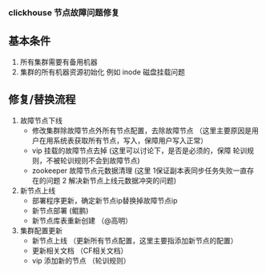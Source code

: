 ### clickhouse 节点故障问题修复



## 基本条件

1. 所有集群需要有备用机器
2. 集群的所有机器资源初始化 例如 inode 磁盘挂载问题



## 修复/替换流程

1. 故障节点下线
   - 修改集群除故障节点外所有节点配置，去除故障节点 （这里主要原因是用户在用系统表获取所有节点，写入，保障用户写入正常）
   - vip 挂载的故障节点去掉 (这里可以讨论下，是否是必须的，保障 轮训规则，不被轮训规则不会到故障节点)
   - zookeeper 故障节点元数据清理 (这里 1保证副本表同步任务失败一直存在的问题 2 解决新节点上线元数据冲突的问题)
2. 新节点上线
   - 部署程序更新，确定新节点ip替换掉故障节点ip
   - 新节点部署 (鲲鹏)
   - 新节点库表重新创建 （@高明）
3. 集群配置更新
   - 新节点上线 （更新所有节点配置，这里主要指添加新节点的配置）
   - 更新相关文档 （CF相关文档）
   - vip 添加新的节点 （轮训规则）



